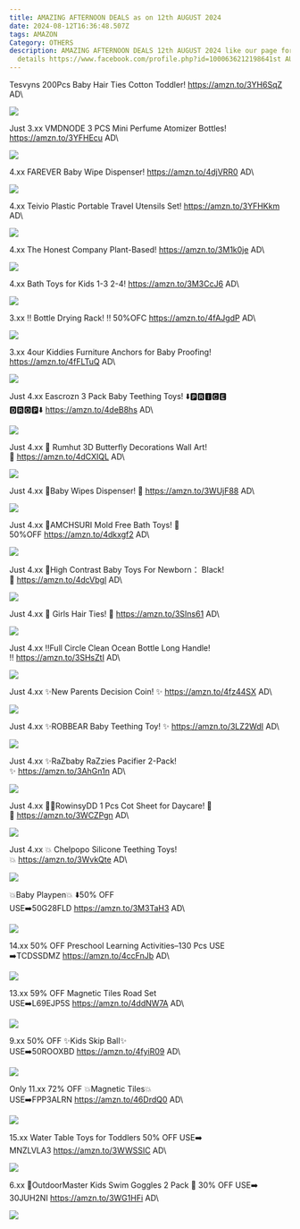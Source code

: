 ```yaml
---
title: AMAZING AFTERNOON DEALS as on 12th AUGUST 2024
date: 2024-08-12T16:36:48.507Z
tags: AMAZON
Category: OTHERS
description: AMAZING AFTERNOON DEALS 12th AUGUST 2024 like our page for more
  details https://www.facebook.com/profile.php?id=1000636212198641st AUGUST
---
```

Tesvyns 200Pcs Baby Hair Ties Cotton Toddler! 
 https://amzn.to/3YH6SqZ
AD\
<!--StartFragment-->

![](https://m.media-amazon.com/images/I/71Myrn7L3CL._SL1500_.jpg)

<!--EndFragment-->

Just 3.xx
VMDNODE 3 PCS Mini Perfume Atomizer Bottles!
 https://amzn.to/3YFHEcu
AD\
<!--StartFragment-->

![](https://m.media-amazon.com/images/I/61Fym9fPXzL._AC_SL1500_.jpg)

<!--EndFragment-->

4.xx
FAREVER Baby Wipe Dispenser! 
https://amzn.to/4djVRR0
AD\
<!--StartFragment-->

![](https://m.media-amazon.com/images/I/71LmUxkOK4L._SL1500_.jpg)

<!--EndFragment-->

4.xx
Teivio Plastic Portable Travel Utensils Set! 
https://amzn.to/3YFHKkm
AD\
<!--StartFragment-->

![](https://m.media-amazon.com/images/I/71LdnYlQjjL._AC_SL1467_.jpg)

<!--EndFragment-->

4.xx
The Honest Company Plant-Based! 
https://amzn.to/3M1k0je
AD\
<!--StartFragment-->

![](https://m.media-amazon.com/images/I/51SgfDPUrlL._SL1200_.jpg)

<!--EndFragment-->

4.xx
 Bath Toys for Kids 1-3 2-4! 
https://amzn.to/3M3CcJ6
AD\
<!--StartFragment-->

![](https://m.media-amazon.com/images/I/71Tn4cDHXdL._AC_SL1500_.jpg)

<!--EndFragment-->

3.xx
‼️ Bottle Drying Rack! ‼️
50%OFC
https://amzn.to/4fAJgdP
AD\
<!--StartFragment-->

![](https://m.media-amazon.com/images/I/61YIATISKQL._AC_SL1500_.jpg)

<!--EndFragment-->

3.xx
 4our Kiddies Furniture Anchors for Baby Proofing! 
https://amzn.to/4fFLTuQ
AD\
<!--StartFragment-->

![](https://m.media-amazon.com/images/I/71QNGtNG9bL._SL1500_.jpg)

<!--EndFragment-->

Just 4.xx Eascrozn 3 Pack Baby Teething Toys! ⬇️🅿🆁🅸🅲🅴 🅳🆁🅾🅿⬇️ <https://amzn.to/4deB8hs> AD\

![](https://m.media-amazon.com/images/I/71g19QnVdqL._SL1500_.jpg)

Just 4.xx 💞 Rumhut 3D Butterfly Decorations Wall Art! 💞 <https://amzn.to/4dCXIQL> AD\

![](https://m.media-amazon.com/images/I/71KsGHaGzAL._AC_SL1500_.jpg)

Just 4.xx 💞Baby Wipes Dispenser! 💞 <https://amzn.to/3WUjF88> AD\

![](https://m.media-amazon.com/images/I/81u4K877WjL._SL1500_.jpg)

Just 4.xx 💞AMCHSURI Mold Free Bath Toys! 💞 50%OFF <https://amzn.to/4dkxgf2> AD\

![](https://m.media-amazon.com/images/I/51F5y1ChIjL._AC_SL1500_.jpg)

Just 4.xx 💞High Contrast Baby Toys For Newborn： Black! 💞 <https://amzn.to/4dcVbgl> AD\

![](https://m.media-amazon.com/images/I/81XLq9Al0mL._AC_SL1500_.jpg)

Just 4.xx 💞 Girls Hair Ties! 💞 <https://amzn.to/3SIns61> AD\

![](https://m.media-amazon.com/images/I/812uHnrTiNL._SL1500_.jpg)

Just 4.xx ‼️Full Circle Clean Ocean Bottle Long Handle! ‼️ <https://amzn.to/3SHsZtI> AD\

![](https://m.media-amazon.com/images/I/71EZm58RSLL._AC_SL1500_.jpg)

Just 4.xx ✨New Parents Decision Coin! ✨ <https://amzn.to/4fz44SX> AD\

![](https://m.media-amazon.com/images/I/81JK-siokQL._SL1500_.jpg)

Just 4.xx ✨ROBBEAR Baby Teething Toy! ✨ <https://amzn.to/3LZ2WdI> AD\

![](https://m.media-amazon.com/images/I/61fEa2vdcXL._SL1500_.jpg)

Just 4.xx ✨RaZbaby RaZzies Pacifier 2-Pack! ✨ <https://amzn.to/3AhGn1n> AD\

![](https://m.media-amazon.com/images/I/61J61CR4VOL._SL1500_.jpg)

Just 4.xx 💞💞RowinsyDD 1 Pcs Cot Sheet for Daycare! 💞💞 <https://amzn.to/3WCZPgn> AD\

![](https://m.media-amazon.com/images/I/71sQ4Lw7jzL._AC_SL1500_.jpg)

Just 4.xx 💥 Chelpopo Silicone Teething Toys! 💥 <https://amzn.to/3WvkQte> AD\

![](https://m.media-amazon.com/images/I/61fBm1bAUlL._SL1500_.jpg)

💥Baby Playpen💥 ⬇️50% OFF USE➡️50G28FLD <https://amzn.to/3M3TaH3> AD\

![](https://m.media-amazon.com/images/I/81s96TbUb-L._SL1500_.jpg)

14.xx 50% OFF Preschool Learning Activities–130 Pcs USE ➡️TCDSSDMZ <https://amzn.to/4ccFnJb> AD\

![](https://m.media-amazon.com/images/I/71QOE+p+B7L._AC_SL1500_.jpg)

13.xx 59% OFF Magnetic Tiles Road Set USE➡️L69EJP5S <https://amzn.to/4ddNW7A> AD\

![](https://m.media-amazon.com/images/I/811FeEa0SKL._AC_SL1500_.jpg)

9.xx 50% OFF ✨Kids Skip Ball✨ USE➡️50ROOXBD <https://amzn.to/4fyiR09> AD\

![](https://m.media-amazon.com/images/I/715SyIPxODL._AC_SL1500_.jpg)

Only 11.xx 72% OFF 💥Magnetic Tiles💥 USE➡️FPP3ALRN <https://amzn.to/46DrdQ0> AD\

![](https://m.media-amazon.com/images/I/81fuW-vUqFL._AC_SL1500_.jpg)

15.xx Water Table Toys for Toddlers 50% OFF USE➡️ MNZLVLA3 <https://amzn.to/3WWSSIC> AD\

![](https://m.media-amazon.com/images/I/71u9McXy2bL._AC_SL1500_.jpg)

6.xx 🥽OutdoorMaster Kids Swim Goggles 2 Pack 🥽 30% OFF USE➡️ 30JUH2NI <https://amzn.to/3WG1HFi> AD\

![](https://m.media-amazon.com/images/I/81xSs0B17GL._AC_SL1500_.jpg)

<!--EndFragment-->